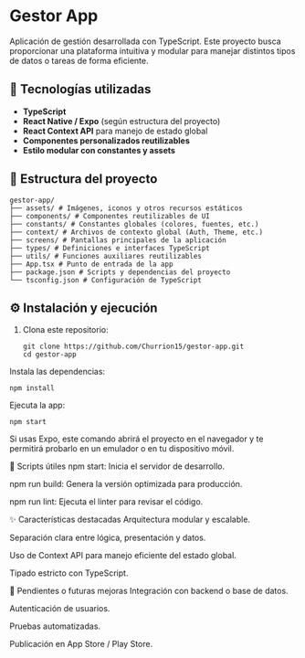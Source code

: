 # Gestor App

Aplicación de gestión desarrollada con TypeScript. Este proyecto busca proporcionar una plataforma intuitiva y modular para manejar distintos tipos de datos o tareas de forma eficiente.

## 🚀 Tecnologías utilizadas

- **TypeScript**
- **React Native / Expo** (según estructura del proyecto)
- **React Context API** para manejo de estado global
- **Componentes personalizados reutilizables**
- **Estilo modular con constantes y assets**

## 📁 Estructura del proyecto
```
gestor-app/
├── assets/ # Imágenes, iconos y otros recursos estáticos
├── components/ # Componentes reutilizables de UI
├── constants/ # Constantes globales (colores, fuentes, etc.)
├── context/ # Archivos de contexto global (Auth, Theme, etc.)
├── screens/ # Pantallas principales de la aplicación
├── types/ # Definiciones e interfaces TypeScript
├── utils/ # Funciones auxiliares reutilizables
├── App.tsx # Punto de entrada de la app
├── package.json # Scripts y dependencias del proyecto
└── tsconfig.json # Configuración de TypeScript
```


## ⚙️ Instalación y ejecución

1. Clona este repositorio:

   ```
   git clone https://github.com/Churrion15/gestor-app.git
   cd gestor-app
   ```
   
Instala las dependencias:
```
npm install
```
Ejecuta la app:
```
npm start
```
Si usas Expo, este comando abrirá el proyecto en el navegador y te permitirá probarlo en un emulador o en tu dispositivo móvil.

🧪 Scripts útiles
npm start: Inicia el servidor de desarrollo.

npm run build: Genera la versión optimizada para producción.

npm run lint: Ejecuta el linter para revisar el código.

✨ Características destacadas
Arquitectura modular y escalable.

Separación clara entre lógica, presentación y datos.

Uso de Context API para manejo eficiente del estado global.

Tipado estricto con TypeScript.

📌 Pendientes o futuras mejoras
Integración con backend o base de datos.

Autenticación de usuarios.

Pruebas automatizadas.

Publicación en App Store / Play Store.
